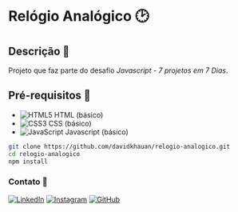 # Relógio Analógico 🕑

## Descrição 📝
Projeto que faz parte do desafio _*Javascript - 7 projetos em 7 Dias*_.

## Pré-requisitos 🧾
- ![HTML5](https://img.shields.io/badge/HTML5-000?style=for-the-badge&logo=html5) HTML (básico)
- ![CSS3](https://img.shields.io/badge/CSS3-000?style=for-the-badge&logo=css3&logoColor=264CE4) CSS (básico)
- ![JavaScript](https://img.shields.io/badge/JavaScript-000?style=for-the-badge&logo=javascript) Javascript (básico)

```bash
git clone https://github.com/davidkhauan/relogio-analogico.git
cd relogio-analogico
npm install
``` 

### Contato 📨
[![LinkedIn](https://img.shields.io/badge/LinkedIn-000?style=for-the-badge&logo=linkedin&logoColor=0E76A8)](https://www.linkedin.com/in/david-khauan-santos-lima-13a196264/)
[![Instagram](https://img.shields.io/badge/Instagram-000?style=for-the-badge&logo=instagram)](https://www.instagram.com/david_khauan12/)
[![GitHub](https://img.shields.io/badge/GitHbt-000?style=for-the-badge&logo=github&logoColor=white)](https://github.com/davidkhauan/)
